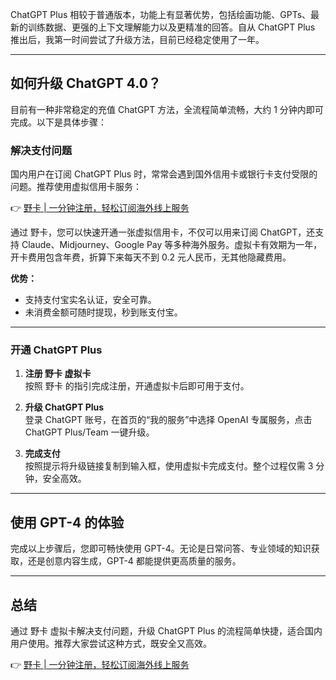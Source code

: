 ChatGPT Plus 相较于普通版本，功能上有显著优势，包括绘画功能、GPTs、最新的训练数据、更强的上下文理解能力以及更精准的回答。自从 ChatGPT Plus 推出后，我第一时间尝试了升级方法，目前已经稳定使用了一年。

---

## 如何升级 ChatGPT 4.0？

目前有一种非常稳定的充值 ChatGPT 方法，全流程简单流畅，大约 1 分钟内即可完成。以下是具体步骤：

### 解决支付问题

国内用户在订阅 ChatGPT Plus 时，常常会遇到国外信用卡或银行卡支付受限的问题。推荐使用虚拟信用卡服务：

👉 [野卡 | 一分钟注册，轻松订阅海外线上服务](https://bit.ly/bewildcard)

通过 野卡，您可以快速开通一张虚拟信用卡，不仅可以用来订阅 ChatGPT，还支持 Claude、Midjourney、Google Pay 等多种海外服务。虚拟卡有效期为一年，开卡费用包含年费，折算下来每天不到 0.2 元人民币，无其他隐藏费用。

**优势：**
- 支持支付宝实名认证，安全可靠。
- 未消费金额可随时提现，秒到账支付宝。

---

### 开通 ChatGPT Plus

1. **注册 野卡 虚拟卡**  
   按照 野卡 的指引完成注册，开通虚拟卡后即可用于支付。

2. **升级 ChatGPT Plus**  
   登录 ChatGPT 账号，在首页的“我的服务”中选择 OpenAI 专属服务，点击 ChatGPT Plus/Team 一键升级。

3. **完成支付**  
   按照提示将升级链接复制到输入框，使用虚拟卡完成支付。整个过程仅需 3 分钟，安全高效。

---

## 使用 GPT-4 的体验

完成以上步骤后，您即可畅快使用 GPT-4。无论是日常问答、专业领域的知识获取，还是创意内容生成，GPT-4 都能提供更高质量的服务。

---

## 总结

通过 野卡 虚拟卡解决支付问题，升级 ChatGPT Plus 的流程简单快捷，适合国内用户使用。推荐大家尝试这种方式，既安全又高效。

👉 [野卡 | 一分钟注册，轻松订阅海外线上服务](https://bit.ly/bewildcard)